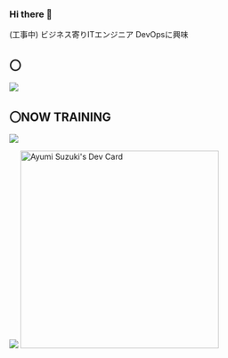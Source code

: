 ### Hi there 👋
(工事中)
ビジネス寄りITエンジニア
DevOpsに興味


## 〇
![](https://skillicons.dev/icons?i=html,css,js,C#,.net)

## 〇NOW TRAINING
![](https://skillicons.dev/icons?i=python,aws)

![](https://github-readme-stats.vercel.app/api/top-langs?username=yhts&show_icons=true&locale=en&layout=compact)
<a href="https://app.daily.dev/suzukaym"><img src="https://api.daily.dev/devcards/v2/PB0LAPQbjnwV176Q45wI5.png?type=default&r=srv" width="356" alt="Ayumi Suzuki's Dev Card"/></a>

<!--
**yhts/yhts** is a ✨ _special_ ✨ repository because its `README.md` (this file) appears on your GitHub profile.

Here are some ideas to get you started:

- 🔭 I’m currently working on ...
- 🌱 I’m currently learning ...
- 👯 I’m looking to collaborate on ...
- 🤔 I’m looking for help with ...
- 💬 Ask me about ...
- 📫 How to reach me: ...
- 😄 Pronouns: ...
- ⚡ Fun fact: ...
-->
